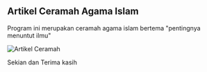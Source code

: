 <h2> Artikel Ceramah Agama Islam </h2>

Program ini merupakan ceramah agama islam bertema "pentingnya menuntut ilmu"

![Artikel Ceramah](https://user-images.githubusercontent.com/119909214/227745191-2f04b2d0-50d0-46da-9687-257eac810a86.png)

<p> Sekian dan Terima kasih <p>

